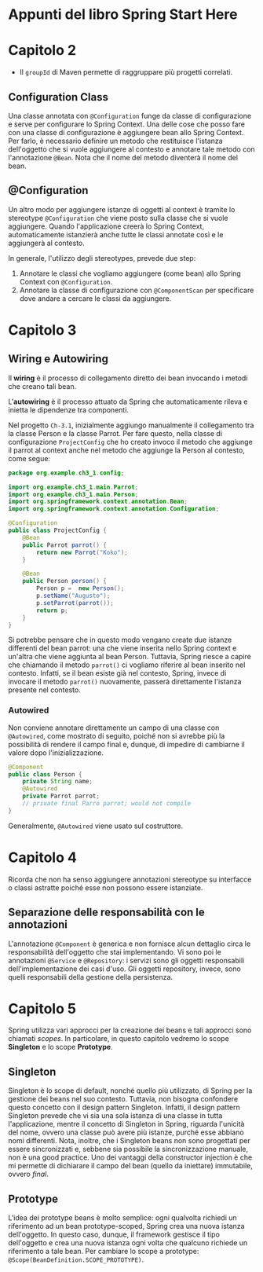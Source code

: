 # Appunti del libro Spring Start Here

# Capitolo 2
- Il `groupId` di Maven permette di raggruppare più progetti correlati.

## Configuration Class
Una classe annotata con `@Configuration` funge da classe di configurazione e serve per configurare lo Spring 
Context. Una delle cose che posso fare con una classe di configurazione è aggiungere bean allo Spring Context. Per
farlo, è necessario definire un metodo che restituisce l'istanza dell'oggetto che si vuole aggiungere al contesto
e annotare tale metodo con l'annotazione `@Bean`. Nota che il nome del metodo diventerà il nome del bean.

## @Configuration
Un altro modo per aggiungere istanze di oggetti al context è tramite lo stereotype `@Configuration` che viene
posto sulla classe che si vuole aggiungere. Quando l'applicazione creerà lo Spring Context, automaticamente
istanzierà anche tutte le classi annotate così e le aggiungerà al contesto.

In generale, l'utilizzo degli stereotypes, prevede due step:
1. Annotare le classi che vogliamo aggiungere (come bean) allo Spring Context con `@Configuration`.
2. Annotare la classe di configurazione con `@ComponentScan` per specificare dove andare a cercare le classi 
da aggiungere.

# Capitolo 3
## Wiring e Autowiring
Il **wiring** è il processo di collegamento diretto dei bean invocando i metodi che creano tali bean.

L'**autowiring** è il processo attuato da Spring che automaticamente rileva e inietta le dipendenze tra componenti.

Nel progetto `Ch-3.1`, inizialmente aggiungo manualmente il collegamento tra la classe Person e la classe Parrot. Per fare questo,
nella classe di configurazione `ProjectConfig` che ho creato invoco il metodo che aggiunge il parrot al context anche nel metodo che
aggiunge la Person al contesto, come segue:
```java
package org.example.ch3_1.config;

import org.example.ch3_1.main.Parrot;
import org.example.ch3_1.main.Person;
import org.springframework.context.annotation.Bean;
import org.springframework.context.annotation.Configuration;

@Configuration
public class ProjectConfig {
    @Bean
    public Parrot parrot() {
        return new Parrot("Koko");
    }

    @Bean
    public Person person() {
        Person p =  new Person();
        p.setName("Augusto");
        p.setParrot(parrot());
        return p;
    }
}
```
Si potrebbe pensare che in questo modo vengano create due istanze differenti del bean parrot: una che viene inserita nello Spring context
e un'altra che viene aggiunta al bean Person. Tuttavia, Spring riesce a capire che chiamando il metodo `parrot()` ci vogliamo riferire
al bean inserito nel contesto. Infatti, se il bean esiste già nel contesto, Spring, invece di invocare il metodo `parrot()` nuovamente,
passerà direttamente l'istanza presente nel contesto.

### Autowired
Non conviene annotare direttamente un campo di una classe con `@Autowired`, come mostrato di seguito, poiché non si avrebbe più la possibilità di rendere il
campo final e, dunque, di impedire di cambiarne il valore dopo l'inizializzazione. 
```java
@Component
public class Person {
    private String name;
    @Autowired
    private Parrot parrot;
    // private final Parro parrot; would not compile
}
```
Generalmente, `@Autowired` viene usato sul costruttore.


# Capitolo 4
Ricorda che non ha senso aggiungere annotazioni stereotype su interfacce o classi astratte poiché
esse non possono essere istanziate.

## Separazione delle responsabilità con le annotazioni
L'annotazione `@Component` è generica e non fornisce alcun dettaglio circa le responsabilità dell'oggetto che stai implementando.
Vi sono poi le annotazioni `@Service` e `@Repository`: i servizi sono gli oggetti responsabili dell'implementazione dei casi d'uso. Gli oggetti repository, invece, sono quelli responsabili della gestione della persistenza.


# Capitolo 5
Spring utilizza vari approcci per la creazione dei beans e tali approcci sono chiamati *scopes*. In particolare, in questo capitolo vedremo
lo scope **Singleton** e lo scope **Prototype**.

## Singleton
Singleton è lo scope di default, nonché quello più utilizzato, di Spring per la gestione dei beans nel suo contesto. Tuttavia, non bisogna
confondere questo concetto con il design pattern Singleton. Infatti, il design pattern Singleton prevede che vi sia una sola istanza di una classe
in tutta l'applicazione, mentre il concetto di Singleton in Spring, riguarda l'unicità del nome, ovvero una classe può avere più istanze, purché
esse abbiano nomi differenti. Nota, inoltre, che i Singleton beans non sono progettati per essere sincronizzati e, sebbene sia possibile la sincronizzazione
manuale, non è una good practice.
Uno dei vantaggi della constructor injection è che mi permette di dichiarare il campo del bean (quello da iniettare) immutabile, ovvero *final*.

## Prototype
L'idea dei prototype beans è molto semplice: ogni qualvolta richiedi un riferimento ad un bean prototype-scoped, Spring crea una nuova istanza
dell'oggetto. In questo caso, dunque, il framework gestisce il tipo dell'oggetto e crea una nuova istanza ogni volta che qualcuno richiede un riferimento
a tale bean. Per cambiare lo scope a prototype: `@Scope(BeanDefinition.SCOPE_PROTOTYPE)`.


